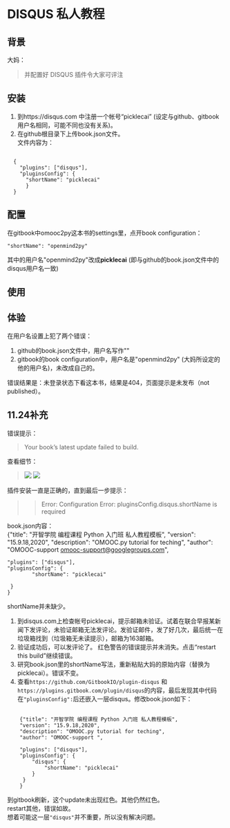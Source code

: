 # DISQUS 私人教程

## 背景

大妈：
> 并配置好 DISQUS 插件令大家可评注

## 安装
1. 到https://disqus.com 中注册一个帐号“picklecai” (设定与github、gitbook用户名相同，可能不同也没有关系)。  
2. 在github根目录下上传book.json文件。  
文件内容为：  
<pre><code>
  {
    "plugins": ["disqus"],
    "pluginsConfig": {
      "shortName": "picklecai"
      }
  }    
</pre></code>

## 配置

在gitbook中omooc2py这本书的settings里，点开book configuration：  

<pre><code>"shortName": "openmind2py"</pre></code>

其中的用户名"openmind2py"改成**picklecai** (即与github的book.json文件中的disqus用户名一致)

## 使用

## 体验

在用户名设置上犯了两个错误：  
1. github的book.json文件中，用户名写作"<picklecai>"  
2. gitbook的book  configuration中，用户名是"openmind2py" (大妈所设定的他的用户名)，未改成自己的。  

错误结果是：未登录状态下看这本书，结果是404，页面提示是未发布（not published）。  

## 11.24补充  
错误提示：  
> Your book’s latest update failed to build.  

查看细节：  
> ![](http://i12.tietuku.com/9b684c337a282321.png)
> ![](http://i12.tietuku.com/97505e458536ab4d.png)

插件安装一直是正确的，直到最后一步提示：  
> > Error: Configuration Error: pluginsConfig.disqus.shortName is required  

book.json内容：  
    {"title": "开智学院 编程课程 Python 入门班 私人教程模板",
    "version": "15.9.18,2020",
    "description": "OMOOC.py tutorial for teching",
    "author": "OMOOC-support <omooc-support@googlegroups.com>",

    "plugins": ["disqus"],
    "pluginsConfig": {
            "shortName": "picklecai"

     }
    }

shortName并未缺少。

1. 到disqus.com上检查帐号picklecai，提示邮箱未验证。试着在联合早报某新闻下发评论，未验证邮箱无法发评论。发验证邮件，发了好几次，最后统一在垃圾箱找到（垃圾箱无未读提示），邮箱为163邮箱。  
2. 验证成功后，可以发评论了。 红色警告的错误提示并未消失。点击“restart this build”继续错误。   
3. 研究book.json里的shortName写法，重新粘贴大妈的原始内容（替换为picklecai）。错误不变。  
4. 查看`https://github.com/GitbookIO/plugin-disqus` 和`https://plugins.gitbook.com/plugin/disqus`的内容，最后发现其中代码在`"pluginsConfig":`后还嵌入一层disqus。修改book.json如下：  
<pre><code>
    {"title": "开智学院 编程课程 Python 入门班 私人教程模板",
    "version": "15.9.18,2020",
    "description": "OMOOC.py tutorial for teching",
    "author": "OMOOC-support <omooc-support@googlegroups.com>",

    "plugins": ["disqus"],
    "pluginsConfig": {
        "disqus": {
            "shortName": "picklecai"
        }
     }
    }
</pre></code>
到gitbook刷新，这个update未出现红色。其他仍然红色。  
restart其他，错误如故。  
想着可能这一层`"disqus"`并不重要，所以没有解决问题。  
